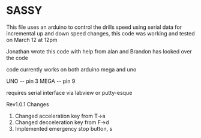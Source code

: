 # SASSY
This file uses an arduino to control the drills speed using serial data for incremental up and down speed changes, 
this code was working and tested on March 12 at 12pm

Jonathan wrote this code with help from alan and Brandon has looked over the code 

code currently works on both arduino mega and uno 

UNO -- pin 3
MEGA -- pin 9

requires serial interface via labview or putty-esque 

Rev1.0.1 Changes
1) Changed acceleration key from T->a
2) Changed decceleration key from F->d
3) Implemented emergency stop button, s
